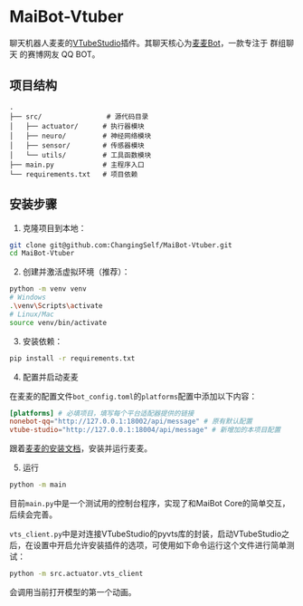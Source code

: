 # MaiBot-Vtuber

聊天机器人麦麦的[VTubeStudio](https://github.com/DenchiSoft/VTubeStudio)插件。其聊天核心为[麦麦Bot](https://github.com/MaiM-with-u/MaiBot)，一款专注于 群组聊天 的赛博网友 QQ BOT。

## 项目结构

```
.
├── src/                # 源代码目录
│   ├── actuator/      # 执行器模块
│   ├── neuro/         # 神经网络模块
│   ├── sensor/        # 传感器模块
│   └── utils/         # 工具函数模块
├── main.py            # 主程序入口
└── requirements.txt   # 项目依赖
```

## 安装步骤

1. 克隆项目到本地：
```bash
git clone git@github.com:ChangingSelf/MaiBot-Vtuber.git
cd MaiBot-Vtuber
```

2. 创建并激活虚拟环境（推荐）：
```bash
python -m venv venv
# Windows
.\venv\Scripts\activate
# Linux/Mac
source venv/bin/activate
```

3. 安装依赖：
```bash
pip install -r requirements.txt
```

4. 配置并启动麦麦

在麦麦的配置文件`bot_config.toml`的`platforms`配置中添加以下内容：

```toml
[platforms] # 必填项目，填写每个平台适配器提供的链接
nonebot-qq="http://127.0.0.1:18002/api/message" # 原有默认配置
vtube-studio="http://127.0.0.1:18004/api/message" # 新增加的本项目配置
```

跟着[麦麦的安装文档](https://docs.mai-mai.org/manual/deployment/mmc_deploy.html)，安装并运行麦麦。

5. 运行

```bash
python -m main
```

目前`main.py`中是一个测试用的控制台程序，实现了和MaiBot Core的简单交互，后续会完善。

`vts_client.py`中是对连接VTubeStudio的pyvts库的封装，启动VTubeStudio之后，在设置中开启允许安装插件的选项，可使用如下命令运行这个文件进行简单测试：

```bash
python -m src.actuator.vts_client
```

会调用当前打开模型的第一个动画。
